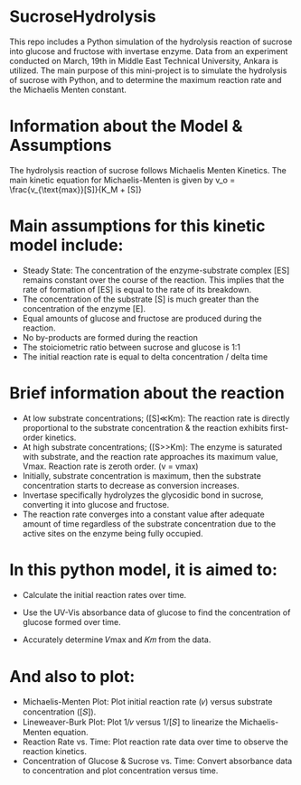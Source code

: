 # SucroseHydrolysis
This repo includes a Python simulation of the hydrolysis reaction of sucrose into glucose and fructose with invertase enzyme.
Data from an experiment conducted on March, 19th in Middle East Technical University, Ankara is utilized.
The main purpose of this mini-project is to simulate the hydrolysis of sucrose with Python, and to determine the maximum reaction rate and the Michaelis Menten constant.

# Information about the Model & Assumptions
The hydrolysis reaction of sucrose follows Michaelis Menten Kinetics. The main kinetic equation for Michaelis-Menten is given by
                                  v_o = \frac{v_{\text{max}}[S]}{K_M + [S]}

# Main assumptions for this kinetic model include:
  - Steady State: The concentration of the enzyme-substrate complex [ES] remains constant over the course of the reaction. This implies that the rate of formation of [ES] is equal to the rate of its breakdown. 
  - The concentration of the substrate [S] is much greater than the concentration of the enzyme [E].
  - Equal amounts of glucose and fructose are produced during the reaction.
  - No by-products are formed during the reaction
  - The stoiciometric ratio between sucrose and glucose is 1:1
  - The initial reaction rate is equal to delta concentration / delta time

# Brief information about the reaction
  - At low substrate concentrations; ([S]≪Km​): The reaction rate is directly proportional to the substrate concentration & the reaction exhibits first-order kinetics.
  - At high substrate concentrations; ([S>>Km​): The enzyme is saturated with substrate, and the reaction rate approaches its maximum value, Vmax⁡​. Reaction rate is zeroth order. (v = vmax)
  - Initially, substrate concentration is maximum, then the substrate concentration starts to decrease as conversion increases.
  - Invertase specifically hydrolyzes the glycosidic bond in sucrose, converting it into glucose and fructose.
  - The reaction rate converges into a constant value after adequate amount of time regardless of the substrate concentration due to the active sites on the enzyme being fully occupied.

# In this python model, it is aimed to:
  - Calculate the initial reaction rates over time.

  - Use the UV-Vis absorbance data of glucose to find the concentration of glucose formed over time. 

  - Accurately determine 𝑉max⁡ and 𝐾𝑚​ from the data.

# And also to plot:
  - Michaelis-Menten Plot: Plot initial reaction rate (𝑣) versus substrate concentration ([𝑆]).
  - Lineweaver-Burk Plot: Plot 1/𝑣 versus 1/[𝑆] to linearize the Michaelis-Menten equation.
  - Reaction Rate vs. Time: Plot reaction rate data over time to observe the reaction kinetics. 
  - Concentration of Glucose & Sucrose vs. Time: Convert absorbance data to concentration and plot concentration versus time.






